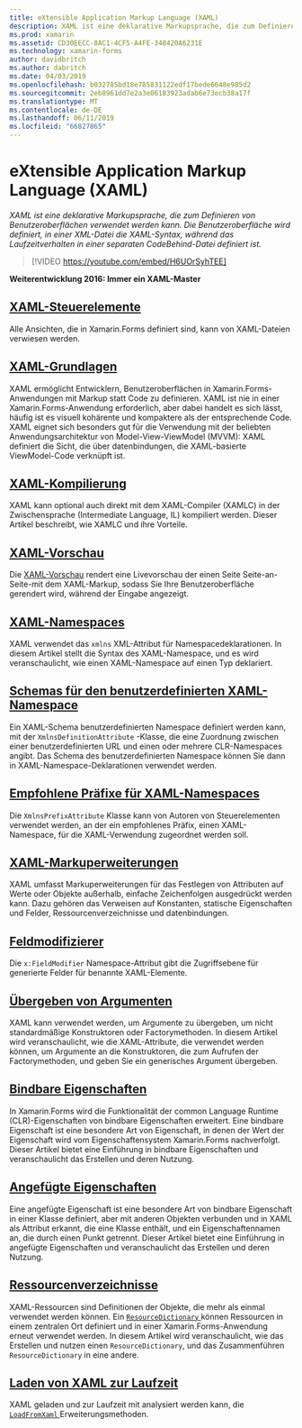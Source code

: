 ```yaml
---
title: eXtensible Application Markup Language (XAML)
description: XAML ist eine deklarative Markupsprache, die zum Definieren von Benutzeroberflächen verwendet werden kann. Die Benutzeroberfläche wird definiert, in einer XML-Datei die XAML-Syntax, während das Laufzeitverhalten in einer separaten CodeBehind-Datei definiert ist.
ms.prod: xamarin
ms.assetid: CD30EECC-8AC1-4CF5-A4FE-348420A6231E
ms.technology: xamarin-forms
author: davidbritch
ms.author: dabritch
ms.date: 04/03/2019
ms.openlocfilehash: b032785bd18e785831122edf17bede6648e985d2
ms.sourcegitcommit: 2eb8961dd7e2a3e06183923adab6e73ecb38a17f
ms.translationtype: MT
ms.contentlocale: de-DE
ms.lasthandoff: 06/11/2019
ms.locfileid: "66827865"
---
```

# <a name="extensible-application-markup-language-xaml"></a>eXtensible Application Markup Language (XAML)

_XAML ist eine deklarative Markupsprache, die zum Definieren von Benutzeroberflächen verwendet werden kann. Die Benutzeroberfläche wird definiert, in einer XML-Datei die XAML-Syntax, während das Laufzeitverhalten in einer separaten CodeBehind-Datei definiert ist._

> [!VIDEO https://youtube.com/embed/H6UOrSyhTEE]

**Weiterentwicklung 2016: Immer ein XAML-Master**

## <a name="xaml-controlsxaml-controlsmd"></a>[XAML-Steuerelemente](xaml-controls.md)

Alle Ansichten, die in Xamarin.Forms definiert sind, kann von XAML-Dateien verwiesen werden.

<a name="xaml" />

## <a name="xaml-basicsxaml-basicsindexmd"></a>[XAML-Grundlagen](xaml-basics/index.md)

XAML ermöglicht Entwicklern, Benutzeroberflächen in Xamarin.Forms-Anwendungen mit Markup statt Code zu definieren. XAML ist nie in einer Xamarin.Forms-Anwendung erforderlich, aber dabei handelt es sich lässt, häufig ist es visuell kohärente und kompaktere als der entsprechende Code. XAML eignet sich besonders gut für die Verwendung mit der beliebten Anwendungsarchitektur von Model-View-ViewModel (MVVM): XAML definiert die Sicht, die über datenbindungen, die XAML-basierte ViewModel-Code verknüpft ist.

## <a name="xaml-compilationxamlcmd"></a>[XAML-Kompilierung](xamlc.md)

XAML kann optional auch direkt mit dem XAML-Compiler (XAMLC) in der Zwischensprache (Intermediate Language, IL) kompiliert werden. Dieser Artikel beschreibt, wie XAMLC und ihre Vorteile.

## <a name="xaml-previewerxaml-previewerindexmd"></a>[XAML-Vorschau](xaml-previewer/index.md)

Die [XAML-Vorschau](~/xamarin-forms/xaml/xaml-previewer/index.md) rendert eine Livevorschau der einen Seite Seite-an-Seite-mit dem XAML-Markup, sodass Sie Ihre Benutzeroberfläche gerendert wird, während der Eingabe angezeigt.

## <a name="xaml-namespacesnamespacesmd"></a>[XAML-Namespaces](namespaces.md)

XAML verwendet das `xmlns` XML-Attribut für Namespacedeklarationen. In diesem Artikel stellt die Syntax des XAML-Namespace, und es wird veranschaulicht, wie einen XAML-Namespace auf einen Typ deklariert.

## <a name="xaml-custom-namespace-schemascustom-namespace-schemasmd"></a>[Schemas für den benutzerdefinierten XAML-Namespace](custom-namespace-schemas.md)

Ein XAML-Schema benutzerdefinierten Namespace definiert werden kann, mit der `XmlnsDefinitionAttribute` -Klasse, die eine Zuordnung zwischen einer benutzerdefinierten URL und einen oder mehrere CLR-Namespaces angibt. Das Schema des benutzerdefinierten Namespace können Sie dann in XAML-Namespace-Deklarationen verwendet werden.

## <a name="xaml-namespace-recommended-prefixescustom-prefixmd"></a>[Empfohlene Präfixe für XAML-Namespaces](custom-prefix.md)

Die `XmlnsPrefixAttribute` Klasse kann von Autoren von Steuerelementen verwendet werden, an der ein empfohlenes Präfix, einen XAML-Namespace, für die XAML-Verwendung zugeordnet werden soll.

## <a name="xaml-markup-extensionsmarkup-extensionsindexmd"></a>[XAML-Markuperweiterungen](markup-extensions/index.md)

XAML umfasst Markuperweiterungen für das Festlegen von Attributen auf Werte oder Objekte außerhalb, einfache Zeichenfolgen ausgedrückt werden kann. Dazu gehören das Verweisen auf Konstanten, statische Eigenschaften und Felder, Ressourcenverzeichnisse und datenbindungen.

## <a name="field-modifiersfield-modifiersmd"></a>[Feldmodifizierer](field-modifiers.md)

Die `x:FieldModifier` Namespace-Attribut gibt die Zugriffsebene für generierte Felder für benannte XAML-Elemente.

## <a name="passing-argumentspassing-argumentsmd"></a>[Übergeben von Argumenten](passing-arguments.md)

XAML kann verwendet werden, um Argumente zu übergeben, um nicht standardmäßige Konstruktoren oder Factorymethoden. In diesem Artikel wird veranschaulicht, wie die XAML-Attribute, die verwendet werden können, um Argumente an die Konstruktoren, die zum Aufrufen der Factorymethoden, und geben Sie ein generisches Argument übergeben.

## <a name="bindable-propertiesbindable-propertiesmd"></a>[Bindbare Eigenschaften](bindable-properties.md)

In Xamarin.Forms wird die Funktionalität der common Language Runtime (CLR)-Eigenschaften von bindbare Eigenschaften erweitert. Eine bindbare Eigenschaft ist eine besondere Art von Eigenschaft, in denen der Wert der Eigenschaft wird vom Eigenschaftensystem Xamarin.Forms nachverfolgt. Dieser Artikel bietet eine Einführung in bindbare Eigenschaften und veranschaulicht das Erstellen und deren Nutzung.

## <a name="attached-propertiesattached-propertiesmd"></a>[Angefügte Eigenschaften](attached-properties.md)

Eine angefügte Eigenschaft ist eine besondere Art von bindbare Eigenschaft in einer Klasse definiert, aber mit anderen Objekten verbunden und in XAML als Attribut erkannt, die eine Klasse enthält, und ein Eigenschaftennamen an, die durch einen Punkt getrennt. Dieser Artikel bietet eine Einführung in angefügte Eigenschaften und veranschaulicht das Erstellen und deren Nutzung.

## <a name="resource-dictionariesresource-dictionariesmd"></a>[Ressourcenverzeichnisse](resource-dictionaries.md)

XAML-Ressourcen sind Definitionen der Objekte, die mehr als einmal verwendet werden können. Ein [ `ResourceDictionary` ](xref:Xamarin.Forms.ResourceDictionary) können Ressourcen in einem zentralen Ort definiert und in einer Xamarin.Forms-Anwendung erneut verwendet werden. In diesem Artikel wird veranschaulicht, wie das Erstellen und nutzen einen `ResourceDictionary`, und das Zusammenführen `ResourceDictionary` in eine andere.

## <a name="loading-xaml-at-runtimeruntime-loadmd"></a>[Laden von XAML zur Laufzeit](runtime-load.md)

XAML geladen und zur Laufzeit mit analysiert werden kann, die [ `LoadFromXaml` ](xref:Xamarin.Forms.Xaml.Extensions.LoadFromXaml*) Erweiterungsmethoden.
